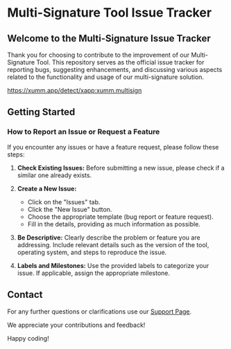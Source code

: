 # Multi-Signature Tool Issue Tracker

## Welcome to the Multi-Signature Issue Tracker

Thank you for choosing to contribute to the improvement of our Multi-Signature Tool. This repository serves as the official issue tracker for reporting bugs, suggesting enhancements, and discussing various aspects related to the functionality and usage of our multi-signature solution.

https://xumm.app/detect/xapp:xumm.multisign

## Getting Started

### How to Report an Issue or Request a Feature

If you encounter any issues or have a feature request, please follow these steps:

1. **Check Existing Issues:** Before submitting a new issue, please check if a similar one already exists.

2. **Create a New Issue:**
   - Click on the "Issues" tab.
   - Click the "New Issue" button.
   - Choose the appropriate template (bug report or feature request).
   - Fill in the details, providing as much information as possible.

3. **Be Descriptive:** Clearly describe the problem or feature you are addressing. Include relevant details such as the version of the tool, operating system, and steps to reproduce the issue.

4. **Labels and Milestones:** Use the provided labels to categorize your issue. If applicable, assign the appropriate milestone.

## Contact

For any further questions or clarifications use our [Support Page](https://help.xumm.app/).

We appreciate your contributions and feedback!

Happy coding!
